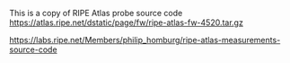 This is a copy of RIPE Atlas probe source code
https://atlas.ripe.net/dstatic/page/fw/ripe-atlas-fw-4520.tar.gz

https://labs.ripe.net/Members/philip_homburg/ripe-atlas-measurements-source-code  
